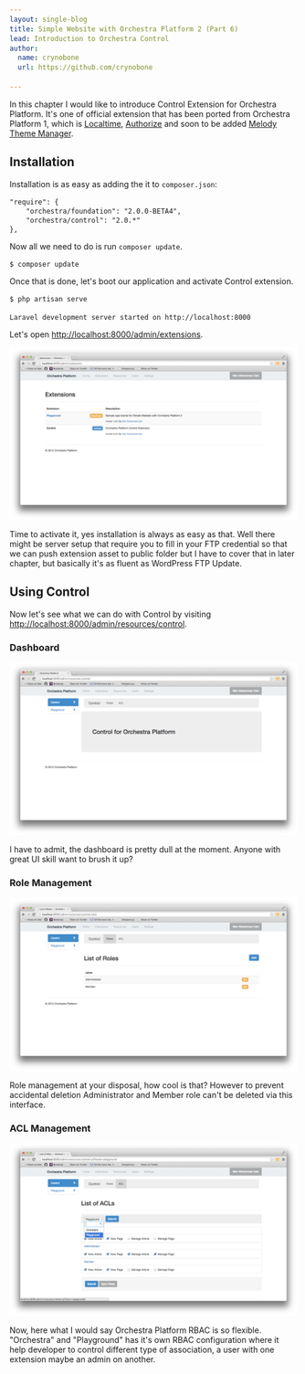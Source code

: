 ```yaml
---
layout: single-blog
title: Simple Website with Orchestra Platform 2 (Part 6)
lead: Introduction to Orchestra Control
author:
  name: crynobone
  url: https://github.com/crynobone

---
```


In this chapter I would like to introduce Control Extension for Orchestra Platform. It's one of official extension that has been ported from Orchestra Platform 1, which is [Localtime](http://bundles.laravel.com/bundle/localtime), [Authorize](http://bundles.laravel.com/bundle/authorize) and soon to be added [Melody Theme Manager](http://bundles.laravel.com/bundle/melody).

## Installation

Installation is as easy as adding the it to `composer.json`:

	"require": {
		"orchestra/foundation": "2.0.0-BETA4",
		"orchestra/control": "2.0.*"
	},
	
Now all we need to do is run `composer update`.

	$ composer update

Once that is done, let's boot our application and activate Control extension.

	$ php artisan serve
	
	Laravel development server started on http://localhost:8000
	
Let's open <http://localhost:8000/admin/extensions>.

![Control Extension](/blogs/assets/2013/06/control-extension.png)

Time to activate it, yes installation is always as easy as that. Well there might be server setup that require you to fill in your FTP credential so that we can push extension asset to public folder but I have to cover that in later chapter, but basically it's as fluent as WordPress FTP Update.

## Using Control

Now let's see what we can do with Control by visiting <http://localhost:8000/admin/resources/control>.

### Dashboard

![Control Dashboard](/blogs/assets/2013/06/control-dashboard.png)

I have to admit, the dashboard is pretty dull at the moment. Anyone with great UI skill want to brush it up?

### Role Management

![Control Role Management](/blogs/assets/2013/06/control-role-management.png)

Role management at your disposal, how cool is that? However to prevent accidental deletion Administrator and Member role can't be deleted via this interface.

### ACL Management

![Control ACL Management](/blogs/assets/2013/06/control-acl-management.png)

Now, here what I would say Orchestra Platform RBAC is so flexible. "Orchestra" and "Playground" has it's own RBAC configuration where it help developer to control different type of association, a user with one extension maybe an admin on another.


